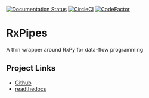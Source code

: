 [![Documentation Status](https://readthedocs.org/projects/rxpipes/badge/?version=latest)](https://rxpipes.readthedocs.io/en/latest/?badge=latest)
[![CircleCI](https://circleci.com/gh/shirecoding/RxPipes.svg?style=shield)](https://app.circleci.com/pipelines/github/shirecoding/RxPipes)
[![CodeFactor](https://www.codefactor.io/repository/github/shirecoding/rxpipes/badge)](https://www.codefactor.io/repository/github/shirecoding/rxpipes)

# RxPipes

A thin wrapper around RxPy for data-flow programming

## Project Links

- [Github](https://github.com/shirecoding/RxPipes)
- [readthedocs](https://rxpipes.readthedocs.io/en/latest/)
